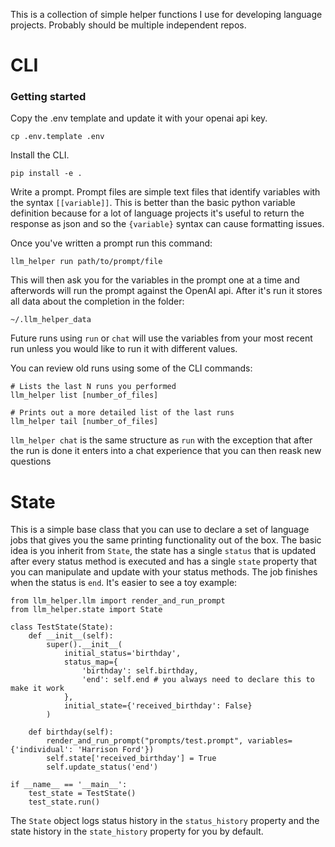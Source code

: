 This is a collection of simple helper functions I use for developing language projects. Probably should be multiple independent repos.

# CLI
### Getting started
Copy the .env template and update it with your openai api key.

```
cp .env.template .env
```

Install the CLI.

```
pip install -e .
```

Write a prompt. Prompt files are simple text files that identify variables with the syntax `[[variable]]`. This is better than the basic python variable definition because for a lot of language projects it's useful to return the response as json and so the `{variable}` syntax can cause formatting issues.

Once you've written a prompt run this command:
```
llm_helper run path/to/prompt/file
```

This will then ask you for the variables in the prompt one at a time and afterwords will run the prompt against the OpenAI api. After it's run it stores all data about the completion in the folder:
```
~/.llm_helper_data
```

Future runs using `run` or `chat` will use the variables from your most recent run unless you would like to run it with different values.

You can review old runs using some of the CLI commands:
```
# Lists the last N runs you performed
llm_helper list [number_of_files]

# Prints out a more detailed list of the last runs
llm_helper tail [number_of_files]
```

`llm_helper chat` is the same structure as `run` with the exception that after the run is done it enters into a chat experience that you can then reask new questions

# State
This is a simple base class that you can use to declare a set of language jobs that gives you the same printing functionality out of the box. The basic idea is you inherit from `State`, the state has a single `status` that is updated after every status method is executed and has a single `state` property that you can manipulate and update with your status methods. The job finishes when the status is `end`. It's easier to see a toy example:

```
from llm_helper.llm import render_and_run_prompt
from llm_helper.state import State

class TestState(State):
    def __init__(self):
        super().__init__(
            initial_status='birthday',
            status_map={
                'birthday': self.birthday,
                'end': self.end # you always need to declare this to make it work
            },
            initial_state={'received_birthday': False}
        )
    
    def birthday(self):
        render_and_run_prompt("prompts/test.prompt", variables={'individual': 'Harrison Ford'})
        self.state['received_birthday'] = True
        self.update_status('end')
    
if __name__ == '__main__':
    test_state = TestState()
    test_state.run()
```

The `State` object logs status history in the `status_history` property and the state history in the `state_history` property for you by default.

